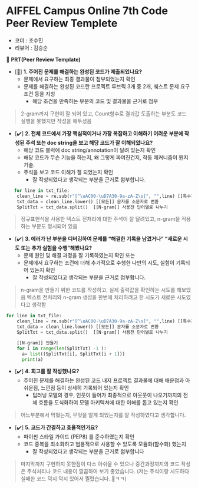 # AIFFEL Campus Online 7th Code Peer Review Templete

- 코더 : 조수민
- 리뷰어 : 김승순



🔑 **PRT(Peer Review Template)**

- [🔼]  **1. 주어진 문제를 해결하는 완성된 코드가 제출되었나요?**
    - 문제에서 요구하는 최종 결과물이 첨부되었는지 확인
    - 문제를 해결하는 완성된 코드란 프로젝트 루브릭 3개 중 2개, 
    퀘스트 문제 요구조건 등을 지칭
        - 해당 조건을 만족하는 부분의 코드 및 결과물을 근거로 첨부
     
> 2-gram까지 구현이 잘 되어 있고, Count함수로 결과값 도출하는 부분도 코드 실행을 못했지만 작성을 해두셨음
    
- [✔️]  **2. 전체 코드에서 가장 핵심적이거나 가장 복잡하고 이해하기 어려운 부분에 작성된 
주석 또는 doc string을 보고 해당 코드가 잘 이해되었나요?**
    - 해당 코드 블럭에 doc string/annotation이 달려 있는지 확인
    - 해당 코드가 무슨 기능을 하는지, 왜 그렇게 짜여진건지, 작동 메커니즘이 뭔지 기술.
    - 주석을 보고 코드 이해가 잘 되었는지 확인
        - 잘 작성되었다고 생각되는 부분을 근거로 첨부합니다.
          
```python
   for line in txt_file:
    clean_line = re.sub(r"[^\uAC00-\uD7A30-9a-zA-Z\s]", "",line) [[특수기호]] 제거
    txt_data = clean_line.lower() [[모든]] 문자를 소문자로 변환
    SplitTxt = txt_data.split()  [[N-gram]] 사용전 단어별로 나누기
```

> 정규표현식을 사용한 텍스트 전처리에 대한 주석이 잘 달려있고, n-gram을 적용하는 부분도 명시되어 있음


- [✔️]  **3. 에러가 난 부분을 디버깅하여 문제를 “해결한 기록을 남겼거나” 
”새로운 시도 또는 추가 실험을 수행”해봤나요?**
    - 문제 원인 및 해결 과정을 잘 기록하였는지 확인 또는
    - 문제에서 요구하는 조건에 더해 추가적으로 수행한 나만의 시도, 
    실험이 기록되어 있는지 확인
        - 잘 작성되었다고 생각되는 부분을 근거로 첨부합니다.
     
> n-gram을 만들기 위한 코드를 작성하고, 실제 출력값을 확인하는 시도를 해보았음
> 텍스트 전처리와 n-gram 생성을 한번에 처리하려고 한 시도가 새로운 시도였다고 생각함

```python
for line in txt_file:
    clean_line = re.sub(r"[^\uAC00-\uD7A30-9a-zA-Z\s]", "",line) [[특수기호]] 제거
    txt_data = clean_line.lower() [[모든]] 문자를 소문자로 변환
    SplitTxt = txt_data.split()  [[N-gram]] 사용전 단어별로 나누기

    [[N-gram]] 만들기
    for i in range(len(SplitTxt) -1 ):
      a= list((SplitTxt[i], SplitTxt[i + 1]))
      print(a)
```

       
- [✔️]  **4. 회고를 잘 작성했나요?**
    - 주어진 문제를 해결하는 완성된 코드 내지 프로젝트 결과물에 대해
    배운점과 아쉬운점, 느낀점 등이 상세히 기록되어 있는지 확인
        - 딥러닝 모델의 경우,
        인풋이 들어가 최종적으로 아웃풋이 나오기까지의 전체 흐름을 도식화하여 
        모델 아키텍쳐에 대한 이해를 돕고 있는지 확인

> 어느부분에서 막혔는지, 무엇을 알게 되었는지를 잘 작성하였다고 생각합니다.

- [✔️]  **5. 코드가 간결하고 효율적인가요?**
    - 파이썬 스타일 가이드 (PEP8) 를 준수하였는지 확인
    - 코드 중복을 최소화하고 범용적으로 사용할 수 있도록 모듈화(함수화) 했는지
        - 잘 작성되었다고 생각되는 부분을 근거로 첨부합니다

> 마지막까지 구현하지 못한점이 다소 아쉬울 수 있으나 중간과정까지의 코드 작성은 주석처리나 코드 내용이 깔끔하여 보기 좋았습니다. (저는 주석이랑 시도하다 실패한 코드 덕지 덕지 있어서 찔렸습니다..🫡ㅋㅋ)
